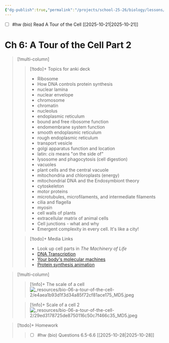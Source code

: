 ```yaml
---
{"dg-publish":true,"permalink":"/projects/school-25-26/biology/lessons/bio-06-a-tour-of-the-cell-2/","title":"Ch 6: A Tour of the Cell Part 2"}
---
```



- [ ] #hw (bio) Read A Tour of the Cell [[2025-10-21\|2025-10-21]]

# Ch 6: A Tour of the Cell Part 2


> [!multi-column]
>> [!todo]+ Topics for anki deck  
>> - Ribosome 
>> - How DNA controls protein synthesis 
>> - nuclear lamina 
>> - nuclear envelope 
>> - chromosome 
>> - chromatin 
>> - nucleolus 
>> - endoplasmic reticulum 
>> - bound and free ribosome function 
>> - endomembrane system function 
>> - smooth endoplasmic reticulum 
>> - rough endoplasmic reticulum 
>> - transport vesicle 
>> - golgi apparatus function and location 
>> - latin: *cis* means "on the side of" 
>> - lysosome and phagocytosis (cell digestion) 
>> - vacuoles 
>> - plant cells and the central vacuole 
>> - mitochondria and chloroplasts (energy) 
>> - mitochondrial DNA and the Endosymbiont theory 
>> - cytoskeleton 
>> - motor proteins 
>> - microtubules, microfilaments, and intermediate filaments 
>> - cilia and flagella 
>> - myosin 
>> - cell walls of plants 
>> - extracellular matrix of animal cells 
>> - Cell junctions - what and why 
>> - Emergent complexity in every cell. It's like a city! 
>
>
>> [!todo]+ Media Links 
>> - Look up cell parts in *The Machinery of Life*  
>> - [DNA Transcription](https://www.youtube.com/watch?v=5MfSYnItYvg)
>> - [Your body's molecular machines](https://www.youtube.com/watch?v=X_tYrnv_o6A)
>> - [Protein synthesis animation](https://www.youtube.com/watch?v=7Hk9jct2ozY)

> [!multi-column]
>> [!info]+ The scale of a cell
>> ![_resources/bio-06-a-tour-of-the-cell-2/e4aea1b93d1f3d34a85f72cf81ace175_MD5.jpeg](/img/user/projects/school-25-26/biology/lessons/_resources/bio-06-a-tour-of-the-cell-2/e4aea1b93d1f3d34a85f72cf81ace175_MD5.jpeg)
>
>> [!info]+ Scale of a cell 2
>> ![_resources/bio-06-a-tour-of-the-cell-2/29ed3178725de8750116c50c7f466c35_MD5.jpeg](/img/user/projects/school-25-26/biology/lessons/_resources/bio-06-a-tour-of-the-cell-2/29ed3178725de8750116c50c7f466c35_MD5.jpeg)
>

> [!todo]+ Homework 
>> - [ ] #hw (bio) Questions 6.5-6.6  [[2025-10-28\|2025-10-28]] 
